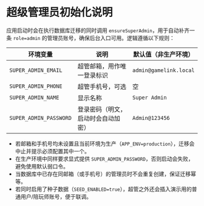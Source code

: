 # 超级管理员初始化说明

应用启动时会在执行数据库迁移的同时调用 `ensureSuperAdmin`，用于自动补齐一条 `role=admin` 的管理员账号，确保后台入口可用。逻辑遵循以下规则：

| 环境变量 | 说明 | 默认值（非生产环境） |
|----------|------|----------------------|
| `SUPER_ADMIN_EMAIL` | 超管邮箱，用作唯一登录标识 | `admin@gamelink.local` |
| `SUPER_ADMIN_PHONE` | 超管手机号，可选 | 空 |
| `SUPER_ADMIN_NAME` | 显示名称 | `Super Admin` |
| `SUPER_ADMIN_PASSWORD` | 登录密码（明文，启动时会自动加密） | `Admin@123456` |

- 若邮箱和手机号均未设置且当前环境为生产（`APP_ENV=production`），迁移会中止并提示必须配置其中一个。
- 在生产环境中同样要求显式提供 `SUPER_ADMIN_PASSWORD`，否则启动会失败，避免使用默认弱口令。
- 当数据库中已存在同邮箱（或手机号）的管理员时不会重复创建，保证迁移幂等。
- 若同时启用了种子数据（`SEED_ENABLED=true`），超管之外还会插入演示用的普通用户/陪玩师账号，便于联调。
